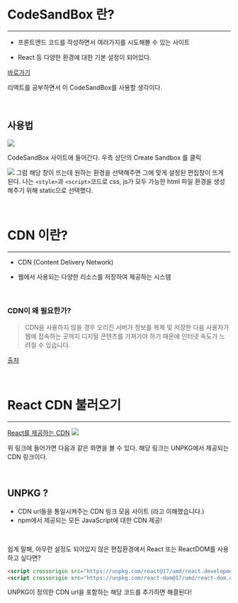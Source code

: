 # CodeSandBox 란?
---
+ 프론트엔드 코드를 작성하면서 여러가지를 시도해볼 수 있는 사이트

+ React 등 다양한 환경에 대한 기본 설정이 되어있다.

[바로가기](https://codesandbox.io/)

리액트를 공부하면서 이 CodeSandBox를 사용할 생각이다.

<br>

## 사용법

![](https://velog.velcdn.com/images/reyang/post/09fce8e6-8bfb-4f26-8741-241a98754bbc/image.png)

CodeSandBox 사이트에 들어간다.
우측 상단의 Create Sandbox 를 클릭

![](https://velog.velcdn.com/images/reyang/post/111e1782-81ea-4181-be1d-ba37e06861f9/image.png)
그럼 해당 창이 뜨는데 원하는 환경을 선택해주면 그에 맞게 설정된 편집창이 뜨게 된다.
나는 ```<style>```과 ```<script>```코드로 css, js가 모두 가능한 html 파일 환경을 생성해주기 위해 static으로 선택했다.

<br>

# CDN 이란?
---
+ CDN (Content Delivery Network)

+ 웹에서 사용되는 다양한 리소스를 저장하여 제공하는 시스템

<br>

### CDN이 왜 필요한가?
> CDN을 사용하지 않을 경우 오리진 서버가 정보를 복제 및 저장한 다음 사용자가 웹에 접속하는 곳까지 디지털 콘텐츠를 가져가야 하기 때문에 인터넷 속도가 느려질 수 있습니다.

[출처](https://www.akamai.com/ko/our-thinking/cdn/what-is-a-cdn)

<br>

# React CDN 불러오기
---

[React를 제공하는 CDN](https://ko.reactjs.org/docs/cdn-links.html)
![](https://velog.velcdn.com/images/reyang/post/43df83ca-c310-49c1-860b-cbda25714c86/image.png)


위 링크에 들어가면 다음과 같은 화면을 볼 수 있다.
해당 링크는 UNPKG에서 제공되는 CDN 링크이다.

<br>

## UNPKG ?
+ CDN url들을 통일시켜주는 CDN 링크 모음 사이트 (라고 이해했습니다.)
+ npm에서 제공되는 모든 JavaScript에 대한 CDN 제공!

<br>

쉽게 말해, 아무런 설정도 되어있지 않은 편집환경에서 React 또는 ReactDOM를 사용하고 싶다면?
```html
<script crossorigin src="https://unpkg.com/react@17/umd/react.development.js"></script>
<script crossorigin src="https://unpkg.com/react-dom@17/umd/react-dom.development.js"></script>
```
UNPKG이 정의한 CDN url을 포함하는 해당 코드를 추가하면 해결된다!

<br>
